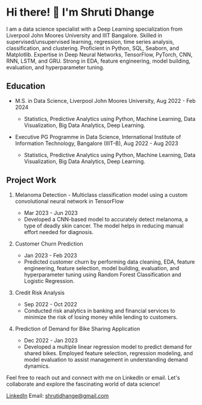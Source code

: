 # Hi there! 👋 I'm Shruti Dhange

I am a data science specialist with a Deep Learning specialization from Liverpool John Moores University and IIIT Bangalore. Skilled in supervised/unsupervised learning, regression, time series analysis, classification, and clustering. Proficient in Python, SQL, Seaborn, and Matplotlib. Expertise in Deep Neural Networks, TensorFlow, PyTorch, CNN, RNN, LSTM, and GRU. Strong in EDA, feature engineering, model building, evaluation, and hyperparameter tuning.

## Education

- M.S. in Data Science, Liverpool John Moores University, Aug 2022 - Feb 2024
  - Statistics, Predictive Analytics using Python, Machine Learning, Data Visualization, Big Data Analytics, Deep Learning.

- Executive PG Programme in Data Science, International Institute of Information Technology, Bangalore (IIIT-B), Aug 2022 - Aug 2023
  - Statistics, Predictive Analytics using Python, Machine Learning, Data Visualization, Big Data Analytics, Deep Learning.

## Project Work

1. Melanoma Detection - Multiclass classification model using a custom convolutional neural network in TensorFlow
   - Mar 2023 - Jun 2023
   - Developed a CNN-based model to accurately detect melanoma, a type of deadly skin cancer. The model helps in reducing manual effort needed for diagnosis.

2. Customer Churn Prediction
   - Jan 2023 - Feb 2023
   - Predicted customer churn by performing data cleaning, EDA, feature engineering, feature selection, model building, evaluation, and hyperparameter tuning using Random Forest Classification and Logistic Regression.

3. Credit Risk Analysis
   - Sep 2022 - Oct 2022
   - Conducted risk analytics in banking and financial services to minimize the risk of losing money while lending to customers.

4. Prediction of Demand for Bike Sharing Application
   - Dec 2022 - Jan 2023
   - Developed a multiple linear regression model to predict demand for shared bikes. Employed feature selection, regression modeling, and model evaluation to assist management in understanding demand dynamics.

Feel free to reach out and connect with me on LinkedIn or email. Let's collaborate and explore the fascinating world of data science!

[LinkedIn](https://www.linkedin.com/in/shruti-dhange)
Email: shrutidhange@gmail.com
<!--
**shrutidhange/shrutidhange** is a ✨ _special_ ✨ repository because its `README.md` (this file) appears on your GitHub profile.

Here are some ideas to get you started:

- 🔭 I’m currently working on ...
- 🌱 I’m currently learning ...
- 👯 I’m looking to collaborate on ...
- 🤔 I’m looking for help with ...
- 💬 Ask me about ...
- 📫 How to reach me: ...
- 😄 Pronouns: ...
- ⚡ Fun fact: ...
-->
